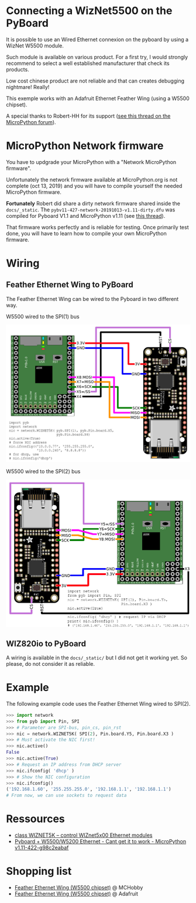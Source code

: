 # Connecting a WizNet5500 on the PyBoard

It is possible to use an Wired Ethernet connexion on the pyboard by using a WizNet W5500 module.

Such module is available on various product. For a first try, I would strongly recommend to select a well established manufacturer that check its products.

Low cost chinese product are not reliable and that can creates debugging nightmare! Really!

This exemple works with an Adafruit Ethernet Feather Wing (using a W5500 chipset).

A special thanks to Robert-HH for its support ([see this thread on the MicroPython forum](https://forum.micropython.org/viewtopic.php?f=6&t=7077)).

# MicroPython Network firmware
You have to updgrade your MicroPython with a "Network MicroPython firmware".

Unfortunately the network firmware available at MicroPython.org is not complete (oct 13, 2019) and you will have to compile yourself the needed MicroPython firmware.

__Fortunately__ Robert did share a dirty network firmware shared inside the `docs/_static`. The `pybv11-427-network-20191013-v1.11-dirty.dfu` was compiled for Pyboard V1.1 and MicroPython v1.11 (see [this thread](https://forum.micropython.org/viewtopic.php?f=6&t=7077)).

That firmware works perfectly and is reliable for testing. Once primarily test done, you will have to learn how to compile your own MicroPython firmware.

# Wiring
## Feather Ethernet Wing to PyBoard
The Feather Ethernet Wing can be wired to the Pyboard in two different way.

W5500 wired to the SPI(1) bus

![W5500 wired to Pybboard (SPI 1)](docs/_static/pyboard-to-feather-ethernet-wing-v2.jpg)

W5500 wired to the SPI(2) bus

![W5500 wired to Pybboard (SPI 2)](docs/_static/pyboard-to-feather-ethernet-wing-v3.jpg)

## WIZ820io to PyBoard
A wiring is available in the `docs/_static/` but I did not get it working yet. So please, do not consider it as reliable.

# Example

The following example code uses the Feather Ethernet Wing wired to SPI(2).

``` python
>>> import network
>>> from pyb import Pin, SPI
>>> # Parameter are SPI-bus, pin_cs, pin_rst
>>> nic = network.WIZNET5K( SPI(2), Pin.board.Y5, Pin.board.X3 )
>>> # Must activate the NIC first!
>>> nic.active()
False
>>> nic.active(True)
>>> # Request an IP address from DHCP server
>>> nic.ifconfig( 'dhcp' )
>>> # Show the NIC configuration
>>> nic.ifconfig()
('192.168.1.60', '255.255.255.0', '192.168.1.1', '192.168.1.1')
# From now, we can use sockets to request data
```

# Ressources
* [class WIZNET5K – control WIZnet5x00 Ethernet modules](https://docs.micropython.org/en/latest/library/network.WIZNET5K.html)
* [Pyboard + W5500/W5200 Ethernet - Cant get it to work - MicroPython v1.11-422-g98c2eabaf](https://forum.micropython.org/viewtopic.php?f=6&t=7077)

# Shopping list
* [Feather Ethernet Wing (W5500 chipset)](https://shop.mchobby.be/fr/feather-adafruit/957-feather-ethernet-wing-3232100009578-adafruit.html) @ MCHobby
* [Feather Ethernet Wing (W5500 chipset)](https://www.adafruit.com/product/3201) @ Adafruit
